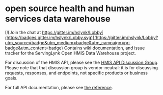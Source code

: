open source health and human services data warehouse
===========

[![Join the chat at https://gitter.im/hslynk/Lobby](https://badges.gitter.im/hslynk/Lobby.svg)](https://gitter.im/hslynk/Lobby?utm_source=badge&utm_medium=badge&utm_campaign=pr-badge&utm_content=badge)
Contains wiki documentation, and issue tracker for the ServingLynk Open HMIS Data Warehouse project.

For discussion of the HMIS API, please see the [HMIS API Discussion Group](https://groups.google.com/forum/#!forum/hmis-api).  Please note that that discussion group is vendor-neutral: it is for discussing requests, responses, and endpoints, not specific products or business goals.

For full API documentation, please see [the reference](https://anypoint.mulesoft.com/apiplatform/apis/#/portals/organizations/1d2d1eb1-46af-4ee8-aa04-bd79ed2764a3/apis/62269/versions/64666).
